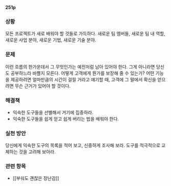 **251p**

### 상황
모든 프로젝트가 새로 배워야 할 것들로 가득하다. 새로운 팀 멤버들, 새로운 팀 내 역할, 새로운 사업 분야, 새로운 기법, 새로운 기술 분야.

### 문제
이런 흐름의 한가운데서 그 무엇인가는 예전처럼 남아 있어야 한다. 그게 아니라면 당신도 공부하느라 바쁠지 모른다. 어떻게 고객에게 뭔가를 보장해 줄 수 있는가? 어떤 기능을 제공하려면 얼마만큼의 시간이 걸릴 거라고 얘기할 때, 고객에 그 말에서 확신을 얻으려면 무슨 근거가 있어야 할 것이다.

### 해결책
+ 익숙한 도구들을 선별해서 거기에 집중하라.
+ 익숙한 도구들을 쉽게 얻고 쉽게 버리는 법을 배워야 한다.

### 실천 방안
당신에게 익숙한 도구의 목록을 적어 보고, 신중하게 조사해 보라. 도구를 적극적으로 교체하는 것을 고려해 보아라.

### 관련 항목
+ [[부숴도 괜찮은 장난감]]